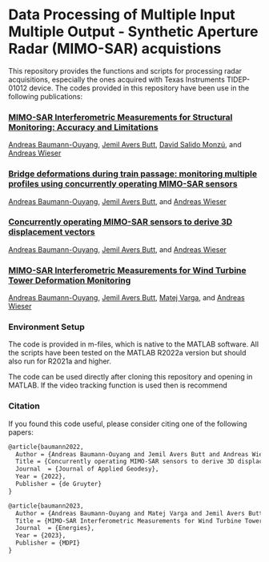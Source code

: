 # Data Processing of Multiple Input Multiple Output - Synthetic Aperture Radar (MIMO-SAR) acquistions

This repository provides the functions and scripts for processing radar acquisitions, especially the ones acquired with Texas Instruments TIDEP-01012 device. The codes provided in this repository have been use in the following publications:

### [MIMO-SAR Interferometric Measurements for Structural Monitoring: Accuracy and Limitations](https://www.mdpi.com/2072-4292/13/21/4290/htm)

[Andreas Baumann-Ouyang](https://orcid.org/0000-0002-8306-3642), [Jemil Avers Butt](https://orcid.org/0000-0002-0858-2813), [David Salido Monzú](https://orcid.org/0000-0003-4274-6874), and [Andreas Wieser](https://orcid.org/0000-0001-5804-2164)

### [Bridge deformations during train passage: monitoring multiple profiles using concurrently operating MIMO-SAR sensors](https://www.researchgate.net/publication/361500008_Bridge_deformations_during_train_passage_monitoring_multiple_profiles_using_concurrently_operating_MIMO-SAR_sensors)

[Andreas Baumann-Ouyang](https://orcid.org/0000-0002-8306-3642), [Jemil Avers Butt](https://orcid.org/0000-0002-0858-2813), and [Andreas Wieser](https://orcid.org/0000-0001-5804-2164)

### [Concurrently operating MIMO-SAR sensors to derive 3D displacement vectors]()

[Andreas Baumann-Ouyang](https://orcid.org/0000-0002-8306-3642), [Jemil Avers Butt](https://orcid.org/0000-0002-0858-2813), and [Andreas Wieser](https://orcid.org/0000-0001-5804-2164)

### [MIMO-SAR Interferometric Measurements for Wind Turbine Tower Deformation Monitoring]()

[Andreas Baumann-Ouyang](https://orcid.org/0000-0002-8306-3642), [Jemil Avers Butt](https://orcid.org/0000-0002-0858-2813), [Matej Varga](https://orcid.org/0000-0002-3453-169X), and [Andreas Wieser](https://orcid.org/0000-0001-5804-2164)


### Environment Setup

The code is provided in m-files, which is native to the MATLAB software. All the scripts have been tested on the MATLAB R2022a version but should also run for R2021a and higher. 

The code can be used directly after cloning this repository and opening in MATLAB. If the video tracking function is used then  is recommend

### Citation

If you found this code useful, please consider citing one of the following papers:

```diff
@article{baumann2022,
  Author = {Andreas Baumann-Ouyang and Jemil Avers Butt and Andreas Wieser},
  Title = {Concurrently operating MIMO-SAR sensors to derive 3D displacement vectors},
  Journal  = {Journal of Applied Geodesy},
  Year = {2022},
  Publisher = {de Gruyter}
}
```

```diff
@article{baumann2023,
  Author = {Andreas Baumann-Ouyang and Matej Varga and Jemil Avers Butt and Andreas Wieser},
  Title = {MIMO-SAR Interferometric Measurements for Wind Turbine Tower Deformation Monitoring},
  Journal  = {Energies},
  Year = {2023},
  Publisher = {MDPI}
}
```

